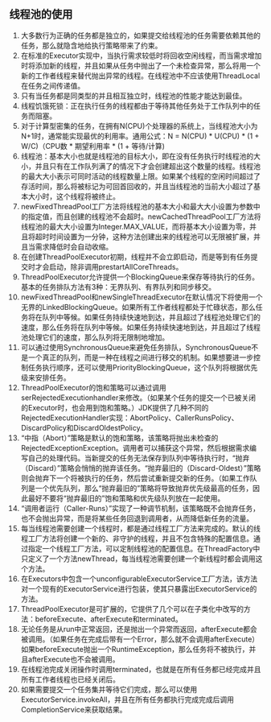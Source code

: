 ## 线程池的使用

1. 大多数行为正确的任务都是独立的，如果提交给线程池的任务需要依赖其他的任务，那么就隐含地给执行策略带来了约束。
2. 在标准的Executor实现中，当执行需求较低时将回收空闲线程，而当需求增加时将添加新的线程，并且如果从任务中抛出了一个未检查异常，那么将用一个新的工作者线程来替代抛出异常的线程。在线程池中不应该使用ThreadLocal在任务之间传递值。
3. 只有当任务都是同类型的并且相互独立时，线程池的性能才能达到最佳。
4. 线程饥饿死锁：正在执行任务的线程都由于等待其他任务处于工作队列中的任务而阻塞。
5. 对于计算型密集的任务，在拥有N(CPU)个处理器的系统上，当线程池大小为N+1时，通常能实现最优的利用率。通用公式：N = N(CPU) * U(CPU) * (1 + W/C)（CPU数 * 期望利用率 * (1 + 等待/计算)
6. 线程池：基本大小也就是线程池的目标大小，即在没有任务执行时线程池的大小，并且只有在工作队列满了的情况下才会创建超出这个数量的线程。线程池的最大大小表示可同时活动的线程数量上限。如果某个线程的空闲时间超过了存活时间，那么将被标记为可回首回收的，并且当线程池的当前大小超过了基本大小时，这个线程将被终止。
7. newFixedThreadPool工厂方法将线程池的基本大小和最大大小设置为参数中的指定值，而且创建的线程池不会超时。newCachedThreadPool工厂方法将线程池的最大大小设置为Integer.MAX_VALUE，而将基本大小设置为零，并且将超时时间设置为一分钟，这种方法创建出来的线程池可以无限被扩展，并且当需求降低时会自动收缩。
8. 在创建ThreadPoolExecutor初期，线程并不会立即启动，而是等到有任务提交时才会启动，除非调用prestartAllCoreThreads。
9. ThreadPoolExecutor允许提供一个BlockingQueue来保存等待执行的任务。基本的任务排队方法有3种：无界队列、有界队列和同步移交。
10. newFixedThreadPool和newSingleThreadExecutor在默认情况下将使用一个无界的LinkedBlockingQueue。如果所有工作者线程都处于忙碌状态，那么任务将在队列中等候。如果任务持续快速地到达，并且超过了线程池处理它们的速度，那么任务将在队列中等候。如果任务持续快速地到达，并且超过了线程池处理它们的速度，那么队列将无限制地增加。
11. 可以通过使用SynchronousQueue来避免任务排队，SynchronousQueue不是一个真正的队列，而是一种在线程之间进行移交的机制。如果想要进一步控制任务执行顺序，还可以使用PriorityBlockingQueue，这个队列将根据优先级来安排任务。
12. ThreadPoolExecutor的饱和策略可以通过调用serRejectedExecutionhandler来修改。（如果某个任务的提交一个已被关闭的Executor时，也会用到饱和策略。）JDK提供了几种不同的RejectedExecutionHandler实现：AbortPolicy、CallerRunsPolicy、DiscardPolicy和DiscardOldestPolicy。
13. “中指（Abort）”策略是默认的饱和策略，该策略将抛出未检查的RejectedExceptionException。调用者可以捕获这个异常，然后根据需求编写自己的处理代码。当新提交的任务无法保存到队列中等待执行时，“抛弃（Discard）”策略会悄悄的抛弃该任务。“抛弃最旧的（Discard-Oldest）”策略则会抛弃下一个将被执行的任务，然后尝试重新提交新的任务。（如果工作队列是一个优先队列，那么“抛弃最旧的”策略将导致抛弃优先级最高的任务，因此最好不要将“抛弃最旧的”饱和策略和优先级队列放在一起使用。
14. “调用者运行（Caller-Runs）”实现了一种调节机制，该策略既不会抛弃任务，也不会抛出异常，而是将某些任务回退到调用者，从而降低新任务的流量。
15. 每当线程池需要创建一个线程时，都是通过线程工厂方法来完成的。默认的线程工厂方法将创建一个新的、非守护的线程，并且不包含特殊的配置信息。通过指定一个线程工厂方法，可以定制线程池的配置信息。在ThreadFactory中只定义了一个方法newThread，每当线程池需要创建一个新线程时都会调用这个方法。
16. 在Executors中包含一个unconfigurableExecutorService工厂方法，该方法对一个现有的ExecutorService进行包装，使其只暴露出ExecutorService的方法。
17. ThreadPoolExecutor是可扩展的，它提供了几个可以在子类化中改写的方法：beforeExecute、afterExecute和terminated。
18. 无论任务是从run中正常返回，还是抛出一个异常而返回，afterExecute都会被调用。（如果任务在完成后带有一个Error，那么就不会调用afterExecute）如果beforeExecute抛出一个RuntimeException，那么任务将不被执行，并且afterExecute也不会被调用。
19. 在线程池完成关闭操作时调用terminated，也就是在所有任务都已经完成并且所有工作者线程也已经关闭后。
20. 如果需要提交一个任务集并等待它们完成，那么可以使用ExecutorService.invokeAll，并且在所有任务都执行完成完成后调用CompletionService来获取结果。
